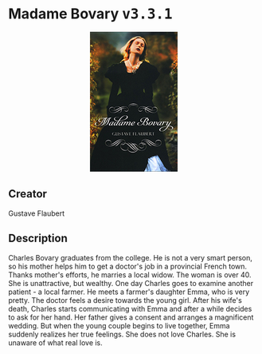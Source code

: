 
# Madame Bovary <kbd>v3.3.1</kbd>

<center>
  <img src="./cover-1024.jpg"/>
</center>

## Creator
Gustave Flaubert

## Description
Charles Bovary graduates from the college. He is not a very smart person, so his mother helps him to get a doctor's job in a provincial French town. Thanks mother's efforts, he marries a local widow. The woman is over 40. She is unattractive, but wealthy. One day Charles goes to examine another patient - a local farmer. He meets a farmer's daughter Emma, who is very pretty. The doctor feels a desire towards the young girl. After his wife's death, Charles starts communicating with Emma and after a while decides to ask for her hand. Her father gives a consent and arranges a magnificent wedding. But when the young couple begins to live together, Emma suddenly realizes her true feelings. She does not love Charles. She is unaware of what real love is.
